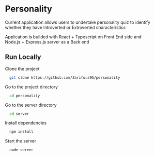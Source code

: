 # Personality

Current application allows users to undertake personality quiz to identify whether they have Introverted or Extroverted characteristics

Application is builded with React + Typescript on Front End side and Node.js + Express.js server as a Back end

## Run Locally

Clone the project

```bash
  git clone https://github.com/Zarifous95/personality
```

Go to the project directory

```bash
  cd personality
```

Go to the server directory

```bash
  cd server
```

Install dependencies

```bash
  npm install
```

Start the server

```bash
  node server
```
